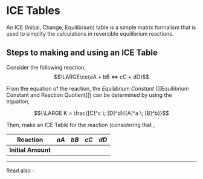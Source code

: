 # ICE Tables


An ICE (Initial, Change, Equilibrium) table is a simple matrix formalism that is used to simplify the calculations in reversible equilibrium reactions.

## Steps to making and using an ICE Table

Consider the following reaction,
$$\LARGE\ce{aA + bB <=> cC + dD}$$

From the equation of the reaction, the *Equilibrium Constant* ([[Equilibrium Constant and Reaction Quotient]]) can be determined by using the equation,

$${\LARGE K = \frac{[C]^c \; [D]^d}{[A]^a \; [B]^b}}$$

Then, make an ICE Table for the reaction (considering that ,

| Reaction           | *aA* | *bB* | *cC* | *dD* |
| ------------------ | ---- | ---- | ---- | ---- |
| **Initial Amount** |      |      |      |      |


---
Read also - 